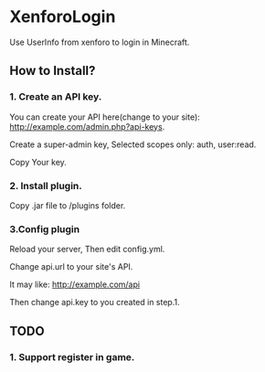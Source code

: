 # XenforoLogin

Use UserInfo from xenforo to login in Minecraft.

## How to Install?

### 1. Create an API key.

You can create your API here(change to your site): http://example.com/admin.php?api-keys.

Create a super-admin key, Selected scopes only: auth, user:read.

Copy Your key.

### 2. Install plugin.

Copy .jar file to /plugins folder.

### 3.Config plugin

Reload your server, Then edit config.yml.

Change api.url to your site's API.

It may like: http://example.com/api

Then change api.key to you created in step.1.

## TODO
### 1. Support register in game.
